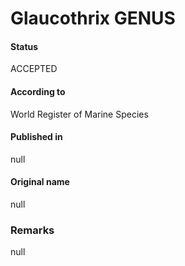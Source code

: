Glaucothrix GENUS
=======

#### Status
ACCEPTED

#### According to
World Register of Marine Species

#### Published in
null

#### Original name
null

### Remarks
null
